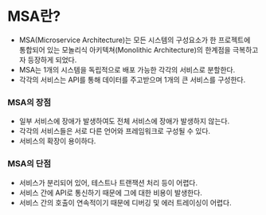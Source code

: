 # MSA란?
- MSA(Microservice Architecture)는 모든 시스템의 구성요소가 한 프로젝트에 통합되어 있는 모놀리식 아키텍쳐(Monolithic Architecture)의 한계점을 극복하고자 등장하게 되었다.
- MSA는 1개의 시스템을 독립적으로 배포 가능한 각각의 서비스로 분할한다.
- 각각의 서비스는 API를 통해 데이터를 주고받으며 1개의 큰 서비스를 구성한다.

### MSA의 장점
- 일부 서비스에 장애가 발생하여도 전체 서비스에 장애가 발생하지 않는다.
- 각각의 서비스들은 서로 다른 언어와 프레임워크로 구성될 수 있다.
- 서비스의 확장이 용이하다.

### MSA의 단점
- 서비스가 분리되어 있어, 테스트나 트랜잭션 처리 등이 어렵다.
- 서비스 간에 API로 통신하기 때문에 그에 대한 비용이 발생한다.
- 서비스 간의 호출이 연속적이기 때문에 디버깅 및 에러 트레이싱이 어렵다.

